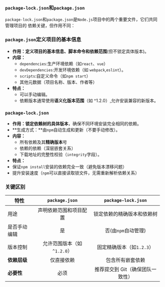 
  ### `package-lock.json`和`package.json`  
  `package-lock.json`和`package.json`是`Node.js`项目中的两个重要文件，它们共同管理项目的
  依赖关键，但作用不同：
  ### `package.json`定义项目的基本信息
  + **作用：**定义项目的基本信息、脚本命令和**依赖范围**(但不锁定具体版本)。
  + **内容：**
    + `dependencies`:生产环境依赖（如`react`、`vue`）
    + `devDependencies`:开发环境依赖（如 `webpack`,`eslint`）。
    + `scripts`:自定义命令（如`npm start`）
    + 其他元数据（项目名称、版本、作者等）
  + **特点：**
     + 可以手动编辑。
     + 依赖版本通常使用**语义化版本范围**（如 ^1.2.0）,允许安装兼容的新版本。
 
 
  ### `package-lock.json`
   + **作用：锁定依赖树的具体版本**，确保不同环境安装完全相同的依赖。
   + **生成方式：**由`npm`自动生成和更新（不要手动修改）。
   + **内容：**
     + 所有依赖及其**精确版本**号
     + 依赖的依赖（深层嵌套关系）
     + 下载地址的完整性校验（`integrity`字段）。
   + **特点：**
   + 保证`npm install`安装的依赖完全一致（避免版本漂移问题）
   + 提升安装速度（`npm`可以直接读取锁文件，无需重新解析依赖关系）

### 关键区别  
|特性|`package.json`|`package-lock.json`|  
|---|:---:|:---:|
|用途|声明依赖范围和项目配置|锁定依赖的精确版本和依赖树|
|是否手动编辑|是|否(由`npm`自动管理)|
|版本控制|允许范围版本（如`^1.2.0`）|固定精确版本（如`1.2.3`）|
|**依赖层级**|仅直接依赖|包含所有嵌套依赖|  
|**必要性**|必须|	推荐提交到 Git（确保团队一致性）|  

